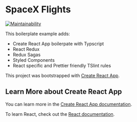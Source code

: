 # SpaceX Flights

[![Maintainability](https://api.codeclimate.com/v1/badges/7fc6080d4b364e745da3/maintainability)](https://codeclimate.com/github/RobEasthope/spacex-flights/maintainability)

This boilerplate example adds:

- Create React App boilerpate with Typscript
- React Redux
- Redux Sagas
- Styled Components
- React specific and Prettier friendly TSlint rules

This project was bootstrapped with [Create React App](https://github.com/facebook/create-react-app).

## Learn More about Create React App

You can learn more in the [Create React App documentation](https://facebook.github.io/create-react-app/docs/getting-started).

To learn React, check out the [React documentation](https://reactjs.org/).
